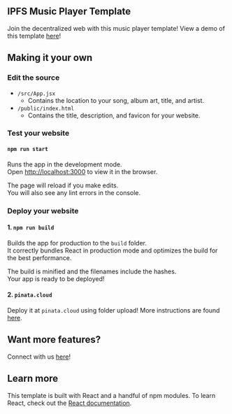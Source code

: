 ## IPFS Music Player Template

Join the decentralized web with this music player template!
View a demo of this template [here](https://gateway.pinata.cloud/ipfs/QmV1zgG2ZCXU7pTgFfGRde8CJnYx4mfNpPRC6zTTMjPA1K/)!

## Making it your own
### Edit the source
* `/src/App.jsx` 
    * Contains the location to your song, album art, title, and artist.
* `/public/index.html`
    * Contains the title, description, and favicon for your website.

### Test your website

#### `npm run start`
Runs the app in the development mode.<br />
Open [http://localhost:3000](http://localhost:3000) to view it in the browser.

The page will reload if you make edits.<br />
You will also see any lint errors in the console.

### Deploy your website

#### 1. `npm run build`

Builds the app for production to the `build` folder.<br />
It correctly bundles React in production mode and optimizes the build for the best performance.

The build is minified and the filenames include the hashes.<br />
Your app is ready to be deployed!

#### 2. `pinata.cloud`

Deploy it at `pinata.cloud` using folder upload! More instructions are found [here](https://medium.com/pinata/how-to-easily-host-a-website-on-ipfs-9d842b5d6a01).


## Want more features?

Connect with us [here](https://caseyjkey.com/)!

## Learn more

This template is built with React and a handful of npm modules. To learn React, check out the [React documentation](https://reactjs.org/).


